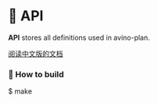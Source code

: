 # 📝 API

**API** stores all definitions used in avino-plan.

[阅读中文版的文档](./README.md)

### 🚀 How to build

$ make

